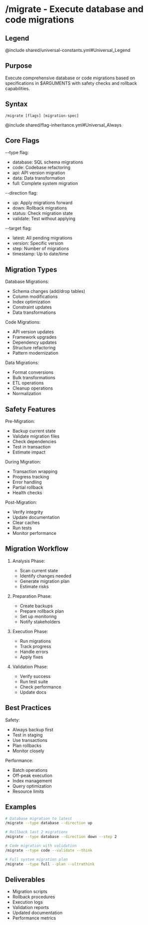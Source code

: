 # /migrate - Execute database and code migrations

## Legend
@include shared/universal-constants.yml#Universal_Legend

## Purpose
Execute comprehensive database or code migrations based on specifications in $ARGUMENTS with safety checks and rollback capabilities.

## Syntax
`/migrate [flags] [migration-spec]`

@include shared/flag-inheritance.yml#Universal_Always

## Core Flags

--type flag:
- database: SQL schema migrations
- code: Codebase refactoring
- api: API version migration
- data: Data transformation
- full: Complete system migration

--direction flag:
- up: Apply migrations forward
- down: Rollback migrations
- status: Check migration state
- validate: Test without applying

--target flag:
- latest: All pending migrations
- version: Specific version
- step: Number of migrations
- timestamp: Up to date/time

## Migration Types

Database Migrations:
- Schema changes (add/drop tables)
- Column modifications
- Index optimization
- Constraint updates
- Data transformations

Code Migrations:
- API version updates
- Framework upgrades
- Dependency updates
- Structure refactoring
- Pattern modernization

Data Migrations:
- Format conversions
- Bulk transformations
- ETL operations
- Cleanup operations
- Normalization

## Safety Features

Pre-Migration:
- Backup current state
- Validate migration files
- Check dependencies
- Test in transaction
- Estimate impact

During Migration:
- Transaction wrapping
- Progress tracking
- Error handling
- Partial rollback
- Health checks

Post-Migration:
- Verify integrity
- Update documentation
- Clear caches
- Run tests
- Monitor performance

## Migration Workflow

1. Analysis Phase:
   - Scan current state
   - Identify changes needed
   - Generate migration plan
   - Estimate risks

2. Preparation Phase:
   - Create backups
   - Prepare rollback plan
   - Set up monitoring
   - Notify stakeholders

3. Execution Phase:
   - Run migrations
   - Track progress
   - Handle errors
   - Apply fixes

4. Validation Phase:
   - Verify success
   - Run test suite
   - Check performance
   - Update docs

## Best Practices

Safety:
- Always backup first
- Test in staging
- Use transactions
- Plan rollbacks
- Monitor closely

Performance:
- Batch operations
- Off-peak execution
- Index management
- Query optimization
- Resource limits

## Examples

```bash
# Database migration to latest
/migrate --type database --direction up

# Rollback last 2 migrations
/migrate --type database --direction down --step 2

# Code migration with validation
/migrate --type code --validate --think

# Full system migration plan
/migrate --type full --plan --ultrathink
```

## Deliverables

- Migration scripts
- Rollback procedures
- Execution logs
- Validation reports
- Updated documentation
- Performance metrics